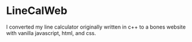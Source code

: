 # LineCalWeb
I converted my line calculator originally written in c++  to a bones website with vanilla javascript, html, and css.
